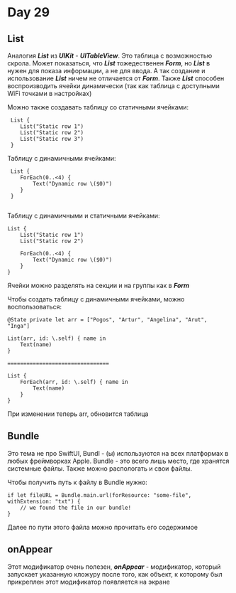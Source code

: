 # Day 29

## List

Аналогия ***List*** из ***UIKit*** - ***UITableView***. Это таблица с возможностью скрола. Может показаться, что ***List*** тожедественен ***Form***, но ***List*** в нужен для показа информации, а не для ввода.  А так создание и использование ***List*** ничем не отличается от ***Form***. Также ***List*** способен воспроизводить ячейки динамически (так как таблица с доступными WiFi точками в настройках)

Можно также создавать таблицу со статичными ячейками:

```
 List { 
    List("Static row 1")
    List("Static row 2")
    List("Static row 3")
 }
```

Таблицу с динамичными ячейками:

```
 List { 
    ForEach(0..<4) { 
        Text("Dynamic row \($0)")
    }
 }
 
```

Таблицу с динамичными и статичными ячейками: 

```
List { 
    List("Static row 1")
    List("Static row 2")

    ForEach(0..<4) { 
        Text("Dynamic row \($0)")
    }
}
```

Ячейки можно разделять на секции и на группы как в ***Form***

Чтобы создать таблицу с динамичными ячейками, можно воспользоваться: 

```
@State private let arr = ["Pogos", "Artur", "Angelina", "Arut", "Inga"]

List(arr, id: \.self) { name in 
    Text(name)
}

================================

List { 
    ForEach(arr, id: \.self) { name in 
        Text(name)
    }
}

```
При изменении теперь arr, обновится таблица

## Bundle 

Это тема не про SwiftUI, Bundl - (ы) используются на всех платформах в любых фреймворках Apple. Bundle - это всего лишь место, где хранятся системные файлы. Также можно распологать и свои файлы.

Чтобы получить путь к файлу в Bundle нужно: 

```
if let fileURL = Bundle.main.url(forResource: "some-file", withExtension: "txt") {
    // we found the file in our bundle!
}

```

Далее по пути этого файла можно прочитать его содержимое

## onAppear

Этот модификатор очень полезен, ***onAppear*** - модификатор, который запускает указанную кложуру после того, как объект, к которому был прикреплен этот модификатор появляется на экране
